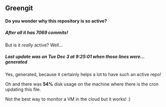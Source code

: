 ## Greengit

#### Do you wonder why this repository is so active?

##### After all it has 7069 commits!

But is it *really* active? Well...

##### Last update was on Tue Dec 3 at 9:25:01 when those lines were... generated

Yes, generated, because it certainly helps a lot to have such an active repo!

Oh and there was **54%** disk usage on the machine
where there is the cron updating this file.

Not the best way to monitor a VM in the cloud but it works! :)
